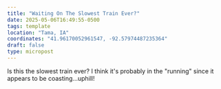 ```yaml
---
title: "Waiting On The Slowest Train Ever?"
date: 2025-05-06T16:49:55-0500
tags: template
location: "Tama, IA"
coordinates: "41.96170052961547, -92.57974487235364"
draft: false
type: micropost
---
```

Is this the slowest train ever? I think it's probably in the "running" since it appears to be coasting...uphill!
